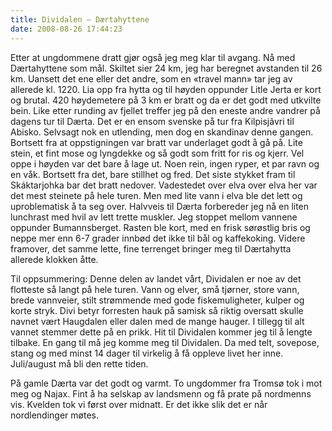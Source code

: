 ```yaml
---
title: Dividalen – Dærtahyttene
date: 2008-08-26 17:44:23
---
```


<meta http-equiv="CONTENT-TYPE" content="text/html; charset=utf-8" /> 	<title></title> 	<meta name="GENERATOR" content="OpenOffice.org 2.4  (Unix)" />

<style type="text/css"> 	<!-- 		@page { size: 21cm 29.7cm; margin: 2cm } 		P { margin-bottom: 0.21cm } 	--> 	</style>
<p style="margin-bottom: 0cm">Etter at ungdommene dratt gjør også jeg meg klar til avgang. Nå med Dærtahyttene som mål. Skiltet sier 24 km, jeg har beregnet avstanden til 26 km. Uansett det ene eller det andre, som en «travel mann» tar jeg av allerede kl. 1220. Lia opp fra hytta og til høyden oppunder Litle Jerta er kort og brutal. 420 høydemetere på 3 km er bratt og da er det godt med utkvilte bein. Like etter runding av fjellet treffer jeg på den eneste andre vandrer på dagens tur til Dærta. Det er en ensom svenske på tur fra Kilpisjãvri til Abisko. Selvsagt nok en utlending, men dog en skandinav denne gangen. Bortsett fra at oppstigningen var bratt var underlaget godt å gå på. Lite stein, et fint mose og lyngdekke og så godt som fritt for ris og kjerr. Vel oppe i høyden var det bare å lage ut. Noen rein, ingen ryper, et par ravn og en våk. Bortsett fra det, bare stillhet og fred. Det siste stykket fram  til Skáktarjohka bar det bratt nedover. Vadestedet over elva over elva her var det mest steinete på hele turen. Men med lite vann i elva ble det lett og uproblematisk å ta seg over. Halvveis til Dærta forbereder jeg nå en liten lunchrast med hvil av lett trette muskler. Jeg stoppet mellom vannene oppunder Bumannsberget. Rasten ble kort, med en frisk sørøstlig bris og neppe mer enn 6-7 grader innbød det ikke til bål og kaffekoking. Videre framover, det samme lette, fine terrenget bringer meg til Dærtahytta allerede klokken åtte.</p>


<p style="margin-bottom: 0cm">Til oppsummering: Denne delen av landet vårt, Dividalen er noe av det flotteste så langt på hele turen. Vann og elver, små tjørner, store vann, brede vannveier, stilt strømmende med gode fiskemuligheter, kulper og korte stryk. Divi betyr forresten hauk på samisk så riktig oversatt skulle navnet vært Haugdalen eller dalen med de mange hauger. I tillegg til alt vannet stemmer dette på en prikk. Hit til Dividalen kommer jeg til å lengte tilbake. En gang til må jeg komme meg til Dividalen. Da med telt, sovepose, stang og med minst 14 dager til virkelig å få oppleve  livet her inne. Juli/august må bli den rette tiden.</p>


<p style="margin-bottom: 0cm">På gamle Dærta var det godt og varmt. To ungdommer fra Tromsø tok i mot meg og Najax. Fint å ha selskap av landsmenn og få prate på nordmenns vis. Kvelden tok vi først over midnatt. Er det ikke slik det er når nordlendinger møtes.</p>
